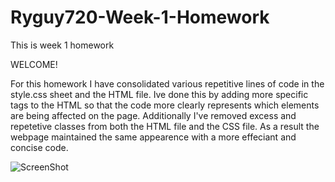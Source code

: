 # Ryguy720-Week-1-Homework
This is week 1 homework

WELCOME!

For this homework I have consolidated various repetitive lines of code in the style.css sheet and the HTML file. Ive done this by adding more specific tags to the HTML so that the code more clearly represents which elements are being affected on the page. Additionally I've removed excess and repetetive classes from both the HTML file and the CSS file. As a result the webpage maintained the same appearence with a more effeciant and concise code.

![ScreenShot](https://user-images.githubusercontent.com/87840389/131230823-02cdce90-504a-40f1-9956-f23081502c31.png)
